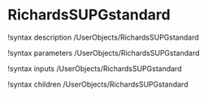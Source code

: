 <!-- MOOSE Documentation Stub: Remove this when content is added. -->

# RichardsSUPGstandard
!syntax description /UserObjects/RichardsSUPGstandard

!syntax parameters /UserObjects/RichardsSUPGstandard

!syntax inputs /UserObjects/RichardsSUPGstandard

!syntax children /UserObjects/RichardsSUPGstandard
